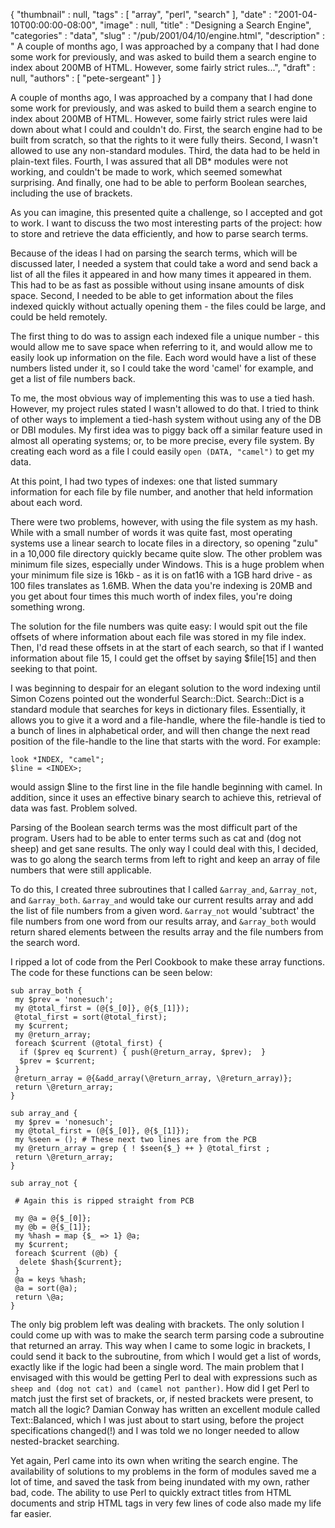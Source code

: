 {
   "thumbnail" : null,
   "tags" : [
      "array",
      "perl",
      "search"
   ],
   "date" : "2001-04-10T00:00:00-08:00",
   "image" : null,
   "title" : "Designing a Search Engine",
   "categories" : "data",
   "slug" : "/pub/2001/04/10/engine.html",
   "description" : " A couple of months ago, I was approached by a company that I had done some work for previously, and was asked to build them a search engine to index about 200MB of HTML. However, some fairly strict rules...",
   "draft" : null,
   "authors" : [
      "pete-sergeant"
   ]
}



A couple of months ago, I was approached by a company that I had done some work for previously, and was asked to build them a search engine to index about 200MB of HTML. However, some fairly strict rules were laid down about what I could and couldn't do. First, the search engine had to be built from scratch, so that the rights to it were fully theirs. Second, I wasn't allowed to use any non-standard modules. Third, the data had to be held in plain-text files. Fourth, I was assured that all DB\* modules were not working, and couldn't be made to work, which seemed somewhat surprising. And finally, one had to be able to perform Boolean searches, including the use of brackets.

As you can imagine, this presented quite a challenge, so I accepted and got to work. I want to discuss the two most interesting parts of the project: how to store and retrieve the data efficiently, and how to parse search terms.

Because of the ideas I had on parsing the search terms, which will be discussed later, I needed a system that could take a word and send back a list of all the files it appeared in and how many times it appeared in them. This had to be as fast as possible without using insane amounts of disk space. Second, I needed to be able to get information about the files indexed quickly without actually opening them - the files could be large, and could be held remotely.

The first thing to do was to assign each indexed file a unique number - this would allow me to save space when referring to it, and would allow me to easily look up information on the file. Each word would have a list of these numbers listed under it, so I could take the word 'camel' for example, and get a list of file numbers back.

To me, the most obvious way of implementing this was to use a tied hash. However, my project rules stated I wasn't allowed to do that. I tried to think of other ways to implement a tied-hash system without using any of the DB or DBI modules. My first idea was to piggy back off a similar feature used in almost all operating systems; or, to be more precise, every file system. By creating each word as a file I could easily `open (DATA, "camel")` to get my data.

At this point, I had two types of indexes: one that listed summary information for each file by file number, and another that held information about each word.

There were two problems, however, with using the file system as my hash. While with a small number of words it was quite fast, most operating systems use a linear search to locate files in a directory, so opening "zulu" in a 10,000 file directory quickly became quite slow. The other problem was minimum file sizes, especially under Windows. This is a huge problem when your minimum file size is 16kb - as it is on fat16 with a 1GB hard drive - as 100 files translates as 1.6MB. When the data you're indexing is 20MB and you get about four times this much worth of index files, you're doing something wrong.

The solution for the file numbers was quite easy: I would spit out the file offsets of where information about each file was stored in my file index. Then, I'd read these offsets in at the start of each search, so that if I wanted information about file 15, I could get the offset by saying $file\[15\] and then seeking to that point.

I was beginning to despair for an elegant solution to the word indexing until Simon Cozens pointed out the wonderful Search::Dict. Search::Dict is a standard module that searches for keys in dictionary files. Essentially, it allows you to give it a word and a file-handle, where the file-handle is tied to a bunch of lines in alphabetical order, and will then change the next read position of the file-handle to the line that starts with the word. For example:

    look *INDEX, "camel";
    $line = <INDEX>;

would assign $line to the first line in the file handle beginning with camel. In addition, since it uses an effective binary search to achieve this, retrieval of data was fast. Problem solved.

Parsing of the Boolean search terms was the most difficult part of the program. Users had to be able to enter terms such as cat and (dog not sheep) and get sane results. The only way I could deal with this, I decided, was to go along the search terms from left to right and keep an array of file numbers that were still applicable.

To do this, I created three subroutines that I called `&array_and`, `&array_not`, and `&array_both`. `&array_and` would take our current results array and add the list of file numbers from a given word. `&array_not` would 'subtract' the file numbers from one word from our results array, and `&array_both` would return shared elements between the results array and the file numbers from the search word.

I ripped a lot of code from the Perl Cookbook to make these array functions. The code for these functions can be seen below:

    sub array_both {
     my $prev = 'nonesuch';
     my @total_first = (@{$_[0]}, @{$_[1]});
     @total_first = sort(@total_first);
     my $current;
     my @return_array;
     foreach $current (@total_first) {
      if ($prev eq $current) { push(@return_array, $prev);  }
      $prev = $current;
     }
     @return_array = @{&add_array(\@return_array, \@return_array)};
     return \@return_array;
    }

    sub array_and {
     my $prev = 'nonesuch';
     my @total_first = (@{$_[0]}, @{$_[1]});
     my %seen = (); # These next two lines are from the PCB
     my @return_array = grep { ! $seen{$_} ++ } @total_first ;
     return \@return_array;
    }

    sub array_not {

     # Again this is ripped straight from PCB

     my @a = @{$_[0]};
     my @b = @{$_[1]};
     my %hash = map {$_ => 1} @a;
     my $current;
     foreach $current (@b) {
      delete $hash{$current};
     }
     @a = keys %hash;
     @a = sort(@a);
     return \@a;
    }

The only big problem left was dealing with brackets. The only solution I could come up with was to make the search term parsing code a subroutine that returned an array. This way when I came to some logic in brackets, I could send it back to the subroutine, from which I would get a list of words, exactly like if the logic had been a single word. The main problem that I envisaged with this would be getting Perl to deal with expressions such as `sheep and (dog not cat) and (camel not panther)`. How did I get Perl to match just the first set of brackets, or, if nested brackets were present, to match all the logic? Damian Conway has written an excellent module called Text::Balanced, which I was just about to start using, before the project specifications changed(!) and I was told we no longer needed to allow nested-bracket searching.

Yet again, Perl came into its own when writing the search engine. The availability of solutions to my problems in the form of modules saved me a lot of time, and saved the task from being inundated with my own, rather bad, code. The ability to use Perl to quickly extract titles from HTML documents and strip HTML tags in very few lines of code also made my life far easier.
